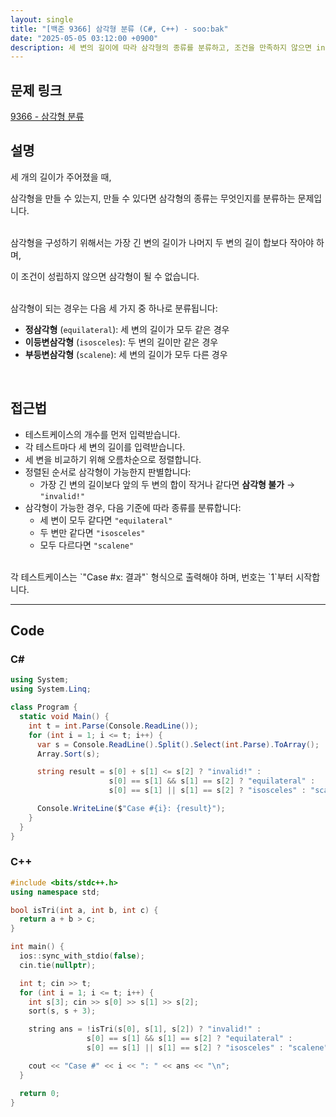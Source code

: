 ```yaml
---
layout: single
title: "[백준 9366] 삼각형 분류 (C#, C++) - soo:bak"
date: "2025-05-05 03:12:00 +0900"
description: 세 변의 길이에 따라 삼각형의 종류를 분류하고, 조건을 만족하지 않으면 invalid를 출력하는 백준 9366번 문제의 C# 및 C++ 풀이 및 해설
---
```


## 문제 링크
[9366 - 삼각형 분류](https://www.acmicpc.net/problem/9366)

## 설명

세 개의 길이가 주어졌을 때,

삼각형을 만들 수 있는지, 만들 수 있다면 삼각형의 종류는 무엇인지를 분류하는 문제입니다.

<br>
삼각형을 구성하기 위해서는 가장 긴 변의 길이가 나머지 두 변의 길이 합보다 작아야 하며,

이 조건이 성립하지 않으면 삼각형이 될 수 없습니다.

<br>
삼각형이 되는 경우는 다음 세 가지 중 하나로 분류됩니다:

- **정삼각형** (`equilateral`): 세 변의 길이가 모두 같은 경우
- **이등변삼각형** (`isosceles`): 두 변의 길이만 같은 경우
- **부등변삼각형** (`scalene`): 세 변의 길이가 모두 다른 경우

<br>

## 접근법

- 테스트케이스의 개수를 먼저 입력받습니다.
- 각 테스트마다 세 변의 길이를 입력받습니다.
- 세 변을 비교하기 위해 오름차순으로 정렬합니다.
- 정렬된 순서로 삼각형이 가능한지 판별합니다:
  - 가장 긴 변의 길이보다 앞의 두 변의 합이 작거나 같다면 **삼각형 불가** → `"invalid!"`
- 삼각형이 가능한 경우, 다음 기준에 따라 종류를 분류합니다:
  - 세 변이 모두 같다면 `"equilateral"`
  - 두 변만 같다면 `"isosceles"`
  - 모두 다르다면 `"scalene"`

<br>
각 테스트케이스는 `"Case #x: 결과"` 형식으로 출력해야 하며, 번호는 `1`부터 시작합니다.

<br>

---

## Code

### C#

```csharp
using System;
using System.Linq;

class Program {
  static void Main() {
    int t = int.Parse(Console.ReadLine());
    for (int i = 1; i <= t; i++) {
      var s = Console.ReadLine().Split().Select(int.Parse).ToArray();
      Array.Sort(s);

      string result = s[0] + s[1] <= s[2] ? "invalid!" :
                      s[0] == s[1] && s[1] == s[2] ? "equilateral" :
                      s[0] == s[1] || s[1] == s[2] ? "isosceles" : "scalene";

      Console.WriteLine($"Case #{i}: {result}");
    }
  }
}
```
### C++

```cpp
#include <bits/stdc++.h>
using namespace std;

bool isTri(int a, int b, int c) {
  return a + b > c;
}

int main() {
  ios::sync_with_stdio(false);
  cin.tie(nullptr);

  int t; cin >> t;
  for (int i = 1; i <= t; i++) {
    int s[3]; cin >> s[0] >> s[1] >> s[2];
    sort(s, s + 3);

    string ans = !isTri(s[0], s[1], s[2]) ? "invalid!" :
                 s[0] == s[1] && s[1] == s[2] ? "equilateral" :
                 s[0] == s[1] || s[1] == s[2] ? "isosceles" : "scalene";

    cout << "Case #" << i << ": " << ans << "\n";
  }

  return 0;
}
```
